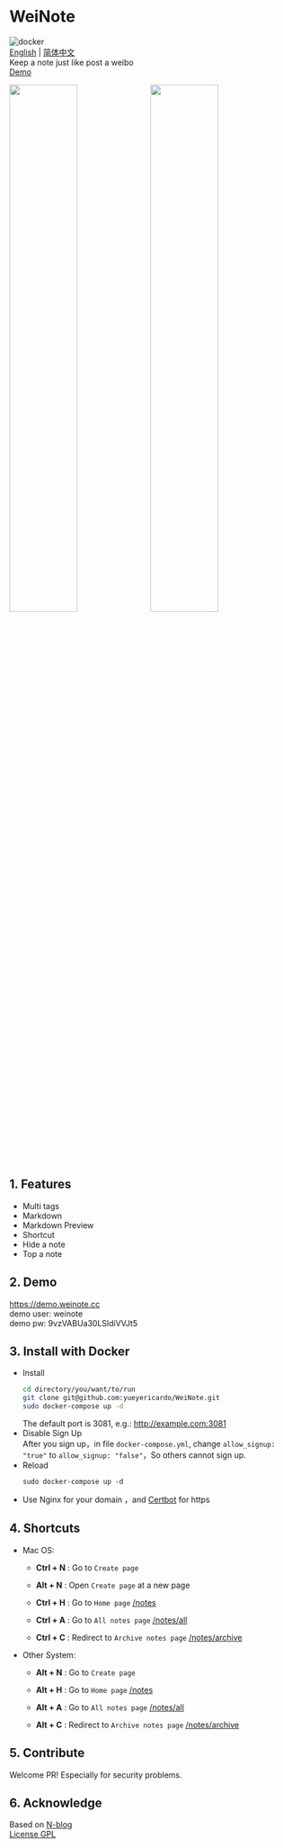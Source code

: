 # WeiNote
![docker](https://github.com/yueyericardo/WeiNote/workflows/docker/badge.svg)  
[English](https://github.com/yueyericardo/WeiNote/blob/master/README.md) | [简体中文](https://github.com/yueyericardo/WeiNote/blob/master/README-ZH.md)  
Keep a note just like post a weibo    
[Demo](https://demo.weinote.cc/notes)

<p class="img">
<a class="link"  href="https://yyrcd-1256568788.cos.na-siliconvalley.myqcloud.com/yyrcd/2019-06-13-222357.png">
<img width=49%  src="https://yyrcd-1256568788.cos.na-siliconvalley.myqcloud.com/yyrcd/2019-06-13-222357.png"></a>
<a class="link"  href="https://yyrcd-1256568788.cos.na-siliconvalley.myqcloud.com/yyrcd/2020-03-23-030759.png">
<img width=49%  src="https://yyrcd-1256568788.cos.na-siliconvalley.myqcloud.com/yyrcd/2020-03-23-030759.png"></a>
</p>

## 1. Features
- Multi tags 
- Markdown
- Markdown Preview
- Shortcut
- Hide a note
- Top a note

## 2. Demo
https://demo.weinote.cc  
demo user: weinote  
demo pw: 9vzVABUa30LSldiVVJt5  

## 3. Install with Docker
- Install
  ```bash
  cd directory/you/want/to/run
  git clone git@github.com:yueyericardo/WeiNote.git
  sudo docker-compose up -d
  ```
  The default port is 3081, e.g.: http://example.com:3081  
- Disable Sign Up  
  After you sign up，in file `docker-compose.yml`, change `allow_signup: "true"` to `allow_signup: "false"`，So others cannot sign up.  
- Reload
  ```
  sudo docker-compose up -d
  ```
- Use Nginx for your domain ，and [Certbot](https://certbot.eff.org/lets-encrypt/ubuntubionic-nginx) for https


## 4. Shortcuts
- Mac OS:
  - **Ctrl + N** : Go to `Create page`
  - **Alt  + N** : Open `Create page` at a new page

  - **Ctrl + H** : Go  to `Home page` [/notes](/notes)
  - **Ctrl + A** : Go  to `All notes page` [/notes/all](/notes/all)
  - **Ctrl + C** : Redirect  to `Archive notes page` [/notes/archive](/notes/archive)

- Other System:
  - **Alt + N** : Go to `Create page`

  - **Alt + H** : Go  to `Home page` [/notes](/notes)
  - **Alt + A** : Go  to `All notes page` [/notes/all](/notes/all)
  - **Alt + C** : Redirect  to `Archive notes page` [/notes/archive](/notes/archive)
  
## 5. Contribute
Welcome PR! Especially for security problems.

## 6. Acknowledge
Based on [N-blog](https://github.com/nswbmw/N-blog)  
[License GPL](https://github.com/yueyericardo/WeiNote/blob/master/LICENSE)
